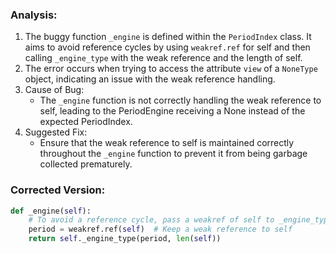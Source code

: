 ### Analysis:
1. The buggy function `_engine` is defined within the `PeriodIndex` class. It aims to avoid reference cycles by using `weakref.ref` for self and then calling `_engine_type` with the weak reference and the length of self.
2. The error occurs when trying to access the attribute `view` of a `NoneType` object, indicating an issue with the weak reference handling.
3. Cause of Bug:
   - The `_engine` function is not correctly handling the weak reference to self, leading to the PeriodEngine receiving a None instead of the expected PeriodIndex.
4. Suggested Fix:
   - Ensure that the weak reference to self is maintained correctly throughout the `_engine` function to prevent it from being garbage collected prematurely.
   
### Corrected Version:
```python
def _engine(self):
    # To avoid a reference cycle, pass a weakref of self to _engine_type.
    period = weakref.ref(self)  # Keep a weak reference to self
    return self._engine_type(period, len(self))
```